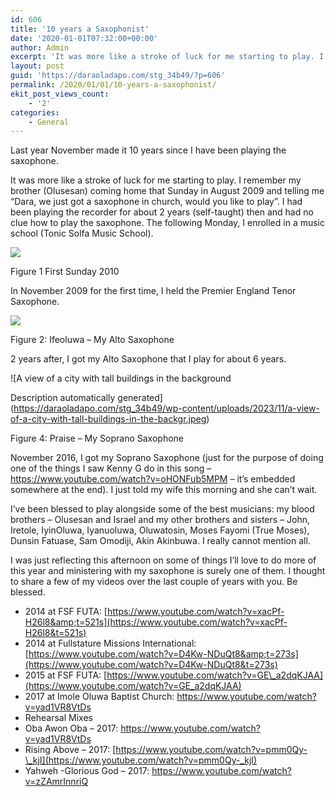```yaml
---
id: 606
title: '10 years a Saxophonist'
date: '2020-01-01T07:32:00+00:00'
author: Admin
excerpt: 'It was more like a stroke of luck for me starting to play. I remember my brother (Olusesan) coming home that Sunday in August 2009 and telling me “Dara, we just got a saxophone in church, would you like to play”. I had been playing the recorder for about 2 years (self-taught) then and had no clue how to play the saxophone.'
layout: post
guid: 'https://daraoladapo.com/stg_34b49/?p=606'
permalink: /2020/01/01/10-years-a-saxophonist/
ekit_post_views_count:
    - '2'
categories:
    - General
---
```


Last year November made it 10 years since I have been playing the saxophone.

It was more like a stroke of luck for me starting to play. I remember my brother (Olusesan) coming home that Sunday in August 2009 and telling me “Dara, we just got a saxophone in church, would you like to play”. I had been playing the recorder for about 2 years (self-taught) then and had no clue how to play the saxophone. The following Monday, I enrolled in a music school (Tonic Solfa Music School).

![](https://daraoladapo.com/stg_34b49/wp-content/uploads/2023/11/word-image-606-1.jpeg)

Figure 1 First Sunday 2010

In November 2009 for the first time, I held the Premier England Tenor Saxophone.

![](https://daraoladapo.com/stg_34b49/wp-content/uploads/2023/11/word-image-606-2.jpeg)

Figure 2: Ifeoluwa – My Alto Saxophone

2 years after, I got my Alto Saxophone that I play for about 6 years.

![A view of a city with tall buildings in the background

Description automatically generated](https://daraoladapo.com/stg_34b49/wp-content/uploads/2023/11/a-view-of-a-city-with-tall-buildings-in-the-backgr.jpeg)

Figure 4: Praise – My Soprano Saxophone

November 2016, I got my Soprano Saxophone (just for the purpose of doing one of the things I saw Kenny G do in this song – <https://www.youtube.com/watch?v=oHONFub5MPM> – it’s embedded somewhere at the end). I just told my wife this morning and she can’t wait.

I’ve been blessed to play alongside some of the best musicians: my blood brothers – Olusesan and Israel and my other brothers and sisters – John, Iretole, IyinOluwa, Iyanuoluwa, Oluwatosin, Moses Fayomi (True Moses), Dunsin Fatuase, Sam Omodiji, Akin Akinbuwa. I really cannot mention all.

I was just reflecting this afternoon on some of things I’ll love to do more of this year and ministering with my saxophone is surely one of them. I thought to share a few of my videos over the last couple of years with you. Be blessed.

- 2014 at FSF FUTA: [https://www.youtube.com/watch?v=xacPf-H26l8&amp;t=521s](https://www.youtube.com/watch?v=xacPf-H26l8&t=521s)
- 2014 at Fullstature Missions International: [https://www.youtube.com/watch?v=D4Kw-NDuQt8&amp;t=273s](https://www.youtube.com/watch?v=D4Kw-NDuQt8&t=273s)
- 2015 at FSF FUTA: [https://www.youtube.com/watch?v=GE\_a2dqKJAA](https://www.youtube.com/watch?v=GE_a2dqKJAA)
- 2017 at Imole Oluwa Baptist Church: <https://www.youtube.com/watch?v=yad1VR8VtDs>
- Rehearsal Mixes
- Oba Awon Oba – 2017: <https://www.youtube.com/watch?v=yad1VR8VtDs>
- Rising Above – 2017: [https://www.youtube.com/watch?v=pmm0Qy-\_kjI](https://www.youtube.com/watch?v=pmm0Qy-_kjI)
- Yahweh -Glorious God – 2017: <https://www.youtube.com/watch?v=zZAmrInnriQ>